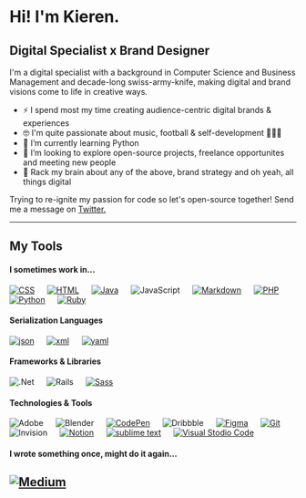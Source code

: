 <h1>Hi! I'm Kieren.</h1>
<h2>Digital Specialist x Brand Designer</h2>
<p>I'm a digital specialist with a background in Computer Science and Business Management and decade-long swiss-army-knife, making digital and brand visions come to life in creative ways.</p>

- ⚡ I spend most my time creating audience-centric digital brands & experiences
- 🤓 I'm quite passionate about  music, football & self-development 🧘🏾‍♂️
- 🌱 I’m currently learning Python
- 🔭 I’m looking to explore open-source projects, freelance opportunites and meeting new people
- 💬 Rack my brain about any of the above, brand strategy and oh yeah, all things digital

<p>Trying to re-ignite my passion for code so let's open-source together! Send me a message on <a href="https://twitter.com/iamkieb" rel="noopener noreferrer" target="_blank">Twitter.</a></p>

---

## My Tools

#### I sometimes work in...

[![CSS](https://img.shields.io/badge/Css3-214CE5?style=for-the-badge&logo=css3&logoColor=white)]()
&emsp;
[![HTML](https://img.shields.io/badge/Html5-E54C21?style=for-the-badge&logo=html5&logoColor=white)](https://html.com/)
&emsp;
[![Java](https://img.shields.io/badge/java-%23ED8B00.svg?style=for-the-badge&logo=java&logoColor=white)](https://www.java.com/)
&emsp;
![JavaScript](https://img.shields.io/badge/javascript-%23323330.svg?style=for-the-badge&logo=javascript&logoColor=%23F7DF1E)
&emsp;
[![Markdown](https://img.shields.io/badge/Markdown-000000?style=for-the-badge&logo=markdown&logoColor=white)](https://www.markdownguide.org/)
&emsp;
[![PHP](https://img.shields.io/badge/PHP-777BB4?style=for-the-badge&logo=php&logoColor=white)](https://www.php.net/)
&emsp;
[![Python](https://img.shields.io/badge/Python-14354C?style=for-the-badge&logo=python&logoColor=yellow)](https://www.python.org/)
&emsp;
[![Ruby](https://img.shields.io/badge/Ruby-B01401?style=for-the-badge&logo=ruby&logoColor=000000)](https://www.ruby-lang.org/en/)

#### Serialization Languages
[![json](https://img.shields.io/badge/json-ffa800?style=for-the-badge&logo=json&logoColor=white)](https://www.json.org/json-en.html)
&emsp;
[![xml](https://img.shields.io/badge/xml-686868?style=for-the-badge&logo=xml&logoColor=white)](https://www.w3.org/standards/xml/core#:~:text=What%20is%20XML%3F,more%20suitable%20for%20Web%20use.)
&emsp;
[![yaml](https://img.shields.io/badge/yaml-990099?style=for-the-badge&logo=yaml&logoColor=white)](https://yaml.org/)

#### Frameworks & Libraries
![.Net](https://img.shields.io/badge/.NET-5C2D91?style=for-the-badge&logo=.net&logoColor=white)
&emsp;
![Rails](https://img.shields.io/badge/rails-%23CC0000.svg?style=for-the-badge&logo=ruby-on-rails&logoColor=white)
&emsp;
[![Sass](https://img.shields.io/badge/Sass-CC6699?style=for-the-badge&logo=sass&logoColor=white)](https://sass-lang.com)
&emsp;

#### Technologies & Tools
![Adobe](https://img.shields.io/badge/adobe-%23FF0000.svg?style=for-the-badge&logo=adobe&logoColor=white)
&emsp;
![Blender](https://img.shields.io/badge/blender-%23F5792A.svg?style=for-the-badge&logo=blender&logoColor=white)
&emsp;
[![CodePen](https://img.shields.io/badge/Codepen-000000?style=for-the-badge&logo=codepen&logoColor=white)](https://codepen.io/AbdelrahmanDwedar)
&emsp;
![Dribbble](https://img.shields.io/badge/Dribbble-EA4C89?style=for-the-badge&logo=dribbble&logoColor=white)
&emsp;
[![Figma](https://img.shields.io/badge/Figma-3d3d3d?style=for-the-badge&logo=Figma&logoColor=e04a34)](https://www.figma.com/)
&emsp;
[![Git](https://img.shields.io/badge/Git-f34f29?style=for-the-badge&logo=Git&logoColor=white)](https://git-scm.com/)
&emsp;
![Invision](https://img.shields.io/badge/invision-FF3366?style=for-the-badge&logo=invision&logoColor=white)
&emsp;
[![Notion](https://img.shields.io/badge/Notion-%23000000.svg?style=for-the-badge&logo=notion&logoColor=white)](https://www.notion.so/)
&emsp;
[![sublime text](https://img.shields.io/badge/Sublime_text-4B4B4B?style=for-the-badge&logo=sublime-text&logoColor=FF9800)](https://www.sublimetext.com/3)
&emsp;
[![Visual Stodio Code](https://img.shields.io/badge/Visual_Studio_Code-3d3d3d?style=for-the-badge&logo=visual%20studio%20code&logoColor=0078D4)](https://code.visualstudio.com/)

#### I wrote something once, might do it again...
[![Medium](https://img.shields.io/badge/Medium-12100E?style=for-the-badge&logo=medium&logoColor=white)](https://medium.com/@iamkieb)
---

<!--
**iamkieb/iamkieb** is a ✨ _special_ ✨ repository because its `README.md` (this file) appears on your GitHub profile.

Here are some ideas to get you started:

